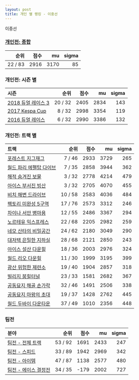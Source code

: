 ```yaml
---
layout: post
title: 개인 별 랭킹 - 이중선
---
```


이중선

### [개인전: 종합](../singles-full)

| 순위 | 점수 | mu | sigma |
|---:|---:|---:|---:|
| 22 / 83 | 2916 | 3170 | 85 |

### 개인전: 시즌 별

| 시즌 | 순위 | 점수 | mu | sigma |
|:---|---:|---:|---:|---:|
| [2018 듀얼 레이스 3](../singles-s2018_1) | 20 / 32 | 2405 | 2834 | 143 |
| [2017 Kespa Cup](../singles-s2017_2) | 8 / 32 | 2998 | 3354 | 119 |
| [2016 듀얼 레이스](../singles-s2016_1) | 6 / 32 | 2990 | 3386 | 132 |

### 개인전: 트랙 별

| 트랙 | 순위 | 점수 | mu | sigma |
|:---|---:|---:|---:|---:|
| [포레스트 지그재그](../zigzag) | 7 / 46 | 2933 | 3729 | 265 |
| [월드 파리 에펠탑 다이브](../eifel) | 7 / 35 | 2858 | 3944 | 362 |
| [해적 숨겨진 보물](../haesumbo) | 3 / 32 | 2778 | 4214 | 479 |
| [아이스 부서진 빙산](../boobing) | 3 / 32 | 2705 | 4070 | 455 |
| [비치 해변 드라이브](../haebyun) | 10 / 58 | 2583 | 4036 | 484 |
| [팩토리 미완성 5구역](../district5) | 17 / 76 | 2573 | 3312 | 246 |
| [차이나 서안 병마용](../byeongma) | 12 / 55 | 2486 | 3367 | 294 |
| [노르테유 익스프레스](../noex) | 22 / 68 | 2205 | 2982 | 259 |
| [네모 산타의 비밀공간](../santa) | 24 / 62 | 2180 | 3049 | 290 |
| [대저택 은밀한 지하실](../jeotaek) | 28 / 68 | 2121 | 2850 | 243 |
| [아이스 설산 다운힐](../seolsan) | 18 / 36 | 2003 | 2976 | 324 |
| [월드 리오 다운힐](../rio) | 11 / 30 | 1999 | 3195 | 399 |
| [광산 위험한 제련소](../jeryeonso) | 19 / 40 | 1904 | 2857 | 318 |
| [빌리지 붐힐터널](../boomhill) | 23 / 33 | 1581 | 2682 | 367 |
| [공동묘지 해골 손가락](../haeson) | 32 / 46 | 1491 | 2506 | 338 |
| [공동묘지 마왕의 초대](../mawang) | 19 / 37 | 1428 | 2762 | 445 |
| [월드 두바이 다운타운](../dubai) | 37 / 49 | 1010 | 2356 | 448 |

### 팀전

| 분야 | 순위 | 점수 | mu | sigma |
|:---|---:|---:|---:|---:|
| [팀전 - 전체 트랙](../team-full) | 53 / 92 | 1691 | 2433 | 247 |
| [팀전 - 스피드](../team-speed) | 33 / 89 | 1942 | 2969 | 342 |
| [팀전 - 아이템](../team-item) | 47 / 87 | 1138 | 2577 | 480 |
| [팀전 - 에이스 결정전](../team-ace) | 34 / 35 | -179 | 2002 | 727 |
